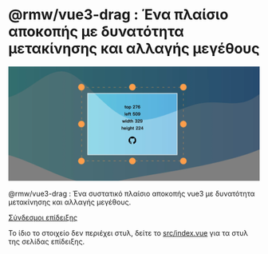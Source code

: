 # @rmw/vue3-drag : Ένα πλαίσιο αποκοπής με δυνατότητα μετακίνησης και αλλαγής μεγέθους

![](https://raw.githubusercontent.com/rmw-lib/vue3-drag/master/demo.webp)

@rmw/vue3-drag : Ένα συστατικό πλαίσιο αποκοπής vue3 με δυνατότητα μετακίνησης και αλλαγής μεγέθους.

[Σύνδεσμοι επίδειξης](https://rmw-lib.github.io/vue3-drag/)

Το ίδιο το στοιχείο δεν περιέχει στυλ, δείτε το [src/index.vue](https://github.com/rmw-lib/vue3-drag/blob/master/src/index.vue) για τα στυλ της σελίδας επίδειξης.